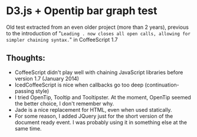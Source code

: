 # D3.js + Opentip bar graph test

Old test extracted from an even older project (more than 2 years), previous to the introduction of "```Leading . now closes all open calls, allowing for simpler chaining syntax.```" in CoffeeScript 1.7

## **Thoughts**:
* CoffeeScript didn't play well with chaining JavaScript libraries before version 1.7 (January 2014)
* IcedCoffeeScript is nice when callbacks go too deep (continuation-passing style)
* I tried OpenTip, Tooltip and Tooltipster. At the moment, OpenTip seemed the better choice, I don't remember why.
* Jade is a nice replacement for HTML, even when used statically.
* For some reason, I added JQuery just for the short version of the document ready event. I was probably using it in something else at the same time.
